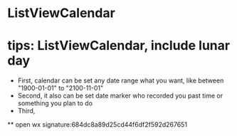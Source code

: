 # ListViewCalendar
# tips: ListViewCalendar, include lunar day
* First, calendar can be set any date range what you want, like between "1900-01-01" to "2100-11-01"
* Second, it also can be set date marker who recorded you past time or something you plan to do
* Third,



** open wx signature:684dc8a89d25cd44f6df2f592d267651

